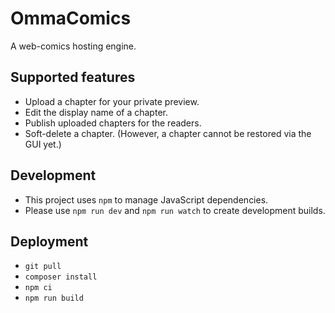 # OmmaComics

A web-comics hosting engine.

## Supported features

- Upload a chapter for your private preview.
- Edit the display name of a chapter.
- Publish uploaded chapters for the readers.
- Soft-delete a chapter. (However, a chapter cannot be restored via the GUI yet.)

## Development

- This project uses `npm` to manage JavaScript dependencies.
- Please use `npm run dev` and `npm run watch` to create development builds.

## Deployment

- `git pull`
- `composer install`
- `npm ci`
- `npm run build`
